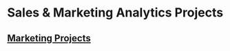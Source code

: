 # Sales & Marketing Analytics Projects

## [Marketing Projects](https://github.com/data-z/PortfolioProjects/tree/1f4caf501f8e905161140b0c3feea372f5328f67/Sales%20%26%20Marketing%20Analytics/Marketing%20Department/README.md)
